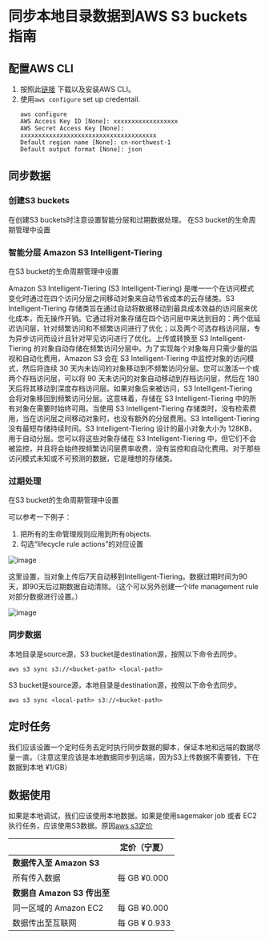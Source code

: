 # 同步本地目录数据到AWS S3 buckets指南

## 配置AWS CLI

1. 按照此[链接](https://aws.amazon.com/cli/) 下载以及安装AWS CLI。
2. 使用`aws configure` set up credentail.
	```
	aws configure
	AWS Access Key ID [None]: xxxxxxxxxxxxxxxxxx
	AWS Secret Access Key [None]: xxxxxxxxxxxxxxxxxxxxxxxxxxxxxxxxxxxxxx
	Default region name [None]: cn-northwest-1
	Default output format [None]: json
	```
## 同步数据

### 创建S3 buckets

在创建S3 buckets时注意设置智能分层和过期数据处理。 在S3 bucket的生命周期管理中设置

### 智能分层 Amazon S3 Intelligent-Tiering

在S3 bucket的生命周期管理中设置

Amazon S3 Intelligent-Tiering (S3 Intelligent-Tiering) 是唯一一个在访问模式变化时通过在四个访问分层之间移动对象来自动节省成本的云存储类。S3 Intelligent-Tiering 存储类旨在通过自动将数据移动到最具成本效益的访问层来优化成本，而无操作开销。它通过将对象存储在四个访问层中来达到目的：两个低延迟访问层，针对频繁访问和不频繁访问进行了优化；以及两个可选存档访问层，专为异步访问而设计且针对罕见访问进行了优化。上传或转换至 S3 Intelligent-Tiering 的对象自动存储在频繁访问分层中。为了实现每个对象每月只需少量的监视和自动化费用，Amazon S3 会在 S3 Intelligent-Tiering 中监控对象的访问模式，然后将连续 30 天内未访问的对象移动到不频繁访问分层。您可以激活一个或两个存档访问层，可以将 90 天未访问的对象自动移动到存档访问层，然后在 180 天后将其移动到深度存档访问层。如果对象后来被访问，S3 Intelligent-Tiering 会将对象移回到频繁访问分层。这意味着，存储在 S3 Intelligent-Tiering 中的所有对象在需要时始终可用。当使用 S3 Intelligent-Tiering 存储类时，没有检索费用，当在访问层之间移动对象时，也没有额外的分层费用。S3 Intelligent-Tiering 没有最短存储持续时间。S3 Intelligent-Tiering 设计的最小对象大小为 128KB，用于自动分层。您可以将这些对象存储在 S3 Intelligent-Tiering 中，但它们不会被监控，并且将会始终按频繁访问层费率收费，没有监控和自动化费用。对于那些访问模式未知或不可预测的数据，它是理想的存储类。

### 过期处理

在S3 bucket的生命周期管理中设置

可以参考一下例子：

1. 把所有的生命管理规则应用到所有objects.
2. 勾选“lifecycle rule actions”的对应设置

![image](https://user-images.githubusercontent.com/17400718/206106391-bdaee7f3-a9c7-4311-97d3-39a13b61d6e4.png)


这里设置，当对象上传后7天自动移到Intelligent-Tiering。数据过期时间为90天，即90天后过期数据自动清除。（这个可以另外创建一个life management rule 对部分数据进行设置。）

![image](https://user-images.githubusercontent.com/17400718/206106563-34237f8e-4fe5-49d8-8bbc-939fa6cd509e.png)


### 同步数据

本地目录是source源，S3 bucket是destination源，按照以下命令去同步。

```
aws s3 sync s3://<bucket-path> <local-path>
```

S3 bucket是source源，本地目录是destination源，按照以下命令去同步。

```
aws s3 sync <local-path> s3://<bucket-path>
```

## 定时任务

我们应该设置一个定时任务去定时执行同步数据的脚本，保证本地和远端的数据尽量一直。（注意这里应该是本地数据同步到远端，因为S3上传数据不需要钱，下在数据到本地 ¥1/GB）

## 数据使用

如果是本地调试，我们应该使用本地数据。如果是使用sagemaker job 或者 EC2执行任务，应该使用S3数据。原因[aws s3定价](https://www.amazonaws.cn/s3/pricing/)

|                             | 定价（宁夏）  |
|-----------------------------|---------------|
| **数据传入至 Amazon S3**    |               |
| 所有传入数据                | 每 GB ¥0.000  |
| **数据自 Amazon S3 传出至** |               |
| 同一区域的 Amazon EC2       | 每 GB ¥0.000  |
| 数据传出至互联网            | 每 GB ¥ 0.933 |

